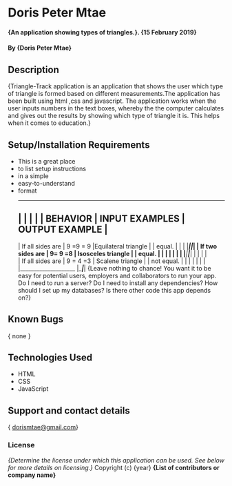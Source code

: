 # Doris Peter Mtae
#### {An application showing types of triangles.}. {15 February 2019}
#### By {Doris Peter Mtae}
## Description
{Triangle-Track application is an application that shows the user which type of triangle is formed based on different measurements.The application has been built using html ,css and javascript. The application works when the user inputs numbers in the text boxes, whereby the the computer calculates and gives out the results by showing which type of triangle it is. This helps when it comes to education.}
## Setup/Installation Requirements
* This is a great place
* to list setup instructions
* in a simple
* easy-to-understand
* format
  ___________________________________________________________________
  |                     |                        |                       |
  |     BEHAVIOR        |   INPUT EXAMPLES       |      OUTPUT EXAMPLE   |
  ------------------------------------------------------------------------                   
  | If all sides are    |     9 =9 = 9           |Equilateral triangle   |
  | equal.              |                        |                       |
  |_____________________|________________________|_______________________|
  | If two sides are    |     9= 9 =8            | Isosceles triangle    |
  |  equal.             |                        |                       |
  |                     |                        |                       |
  |_____________________|________________________|_______________________|                                      |                     |                        |                       |  
  |  If  all sides are  |     9 = 4 =3           |  Scalene triangle     |
  |   not equal.        |                        |                       |
  |                     |                        |                       |
  |____________________ |________________________|_______________________|
{Leave nothing to chance! You want it to be easy for potential users, employers and collaborators to run your app. Do I need to run a server? Do I need to install any dependencies? How should I set up my databases? Is there other code this app depends on?}
## Known Bugs
{ none }
## Technologies Used
* HTML
* CSS
* JavaScript
## Support and contact details
{ dorismtae@gmail.com}
### License
*{Determine the license under which this application can be used.  See below for more details on licensing.}*
Copyright (c) {year} **{List of contributors or company name}**

